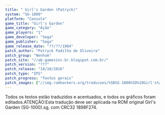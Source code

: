 ```yaml
---
title: " Girl's Garden (Patryck)"
system: "SG-1000"
platform: "Console"
game_title: "Girl's Garden"
game_category: "Ação"
game_players: "1"
game_developer: "Sega"
game_publisher: "Sega"
game_release_date: "??/??/1984"
patch_author: "Patryck Padilha de Oliveira"
patch_group: "Nenhum"
patch_site: "//ab-gamesinc-br.blogspot.com.br/"
patch_version: "???"
patch_release: "18/10/2016"
patch_type: "IPS"
patch_progress: "Textos gerais"
patch_images: ["//img.romhackers.org/traducoes/%5BSG-1000%5D%20Girl's%20Garden%20-%20Patryck%20-%201.png","//img.romhackers.org/traducoes/%5BSG-1000%5D%20Girl's%20Garden%20-%20Patryck%20-%202.png","//img.romhackers.org/traducoes/%5BSG-1000%5D%20Girl's%20Garden%20-%20Patryck%20-%203.png"]
---
```

Todos os textos estão traduzidos e acentuados, e todos os gráficos foram editados.ATENÇÃO:Esta tradução deve ser aplicada na ROM original Girl's Garden (SG-1000).sg, com CRC32 1898F274.